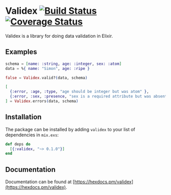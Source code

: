 # Validex [![Build Status](https://travis-ci.org/lixhq/validex.svg?branch=master)](https://travis-ci.org/lixhq/validex) [![Coverage Status](https://coveralls.io/repos/github/lixhq/validex/badge.svg?branch=master)](https://coveralls.io/github/lixhq/validex?branch=master)

Validex is a library for doing data validation in Elixir.

## Examples

```elixir
schema = [name: :string, age: :integer, sex: :atom]
data = %{ name: "Simon", age: :ripe }

false = Validex.valid?(data, schema)

[
  {:error, :age, :type, "age should be integer but was atom" },
  {:error, :sex, :presence, "sex is a required attribute but was absent"}
] = Validex.errors(data, schema)
```

## Installation

The package can be installed by adding `validex` 
to your list of dependencies in `mix.exs`:

```elixir
def deps do
  [{:validex, "~> 0.1.0"}]
end
```

## Documentation

Documentation can be found at [https://hexdocs.pm/validex](https://hexdocs.pm/validex).

